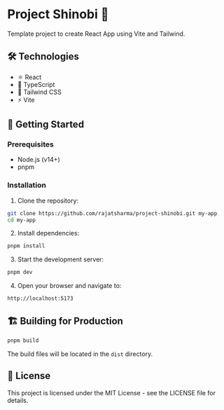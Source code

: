 # Project Shinobi 🥷

Template project to create React App using Vite and Tailwind.

## 🛠️ Technologies

- ⚛️ React
- 📘 TypeScript
- 🎨 Tailwind CSS
- ⚡ Vite

## 🚀 Getting Started

### Prerequisites

- Node.js (v14+)
- pnpm

### Installation

1. Clone the repository:
```bash
git clone https://github.com/rajatsharma/project-shinobi.git my-app
cd my-app
```

2. Install dependencies:
```bash
pnpm install
```

3. Start the development server:
```bash
pnpm dev
```

4. Open your browser and navigate to:
```
http://localhost:5173
```

## 🏗️ Building for Production

```bash
pnpm build
```

The build files will be located in the `dist` directory.

## 📄 License

This project is licensed under the MIT License - see the LICENSE file for details.
